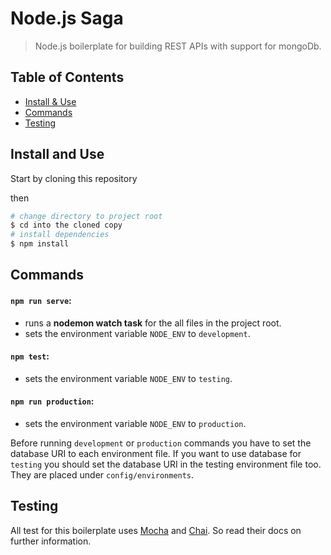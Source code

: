 # Node.js Saga

> Node.js boilerplate for building REST APIs with support for mongoDb.

## Table of Contents
* [Install & Use](#install-and-use)
* [Commands](#commands)
* [Testing](#testing)

## Install and Use

Start by cloning this repository

then

```sh
# change directory to project root
$ cd into the cloned copy
# install dependencies
$ npm install
```

## Commands

#### `npm run serve`:
- runs a **nodemon watch task** for the all files in the project root.
- sets the environment variable `NODE_ENV` to `development`.

#### `npm test`:
- sets the environment variable `NODE_ENV` to `testing`.

#### `npm run production`:
- sets the environment variable `NODE_ENV` to `production`.

Before running `development` or `production` commands you have to set the database URI to each environment file. If you want to use database for `testing` you should set the database URI in the testing environment file too. They are placed under `config/environments`.

## Testing

All test for this boilerplate uses [Mocha](https://github.com/mochajs/mocha) and [Chai](https://github.com/chaijs/chai). So read their docs on further information.